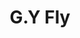 ---
layout: home

title: G.Y Fly
titleTemplate: 基于 VitePress
hero:
  name: G.Y Fly
  text: 基于 VitePress
  tagline: 种一棵树最好的时间是十年前，其次就是现在。
  actions:
    - theme: brand
      text: 立即进入 →
      link: /zh/skill/front/swordsman/

  image:
      src: /images/logo.png
      alt: 

features:
  - title: 技术相关
    details: 前端知识、日常问题、学习心得记录等
  - title: 美文推荐
    details: 经典语录、收藏美文
  - title: 其他
    details: 推荐的视频解说博主、github 大佬等
footer: MIT Licensed | Copyright © 2022-03-04-present G.Y
---